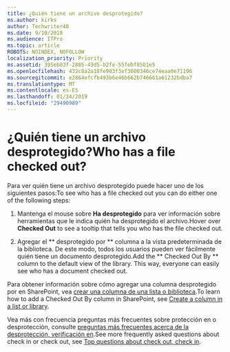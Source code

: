 ```yaml
---
title: ¿Quién tiene un archivo desprotegido?
ms.author: kirks
author: Techwriter40
ms.date: 9/10/2018
ms.audience: ITPro
ms.topic: article
ROBOTS: NOINDEX, NOFOLLOW
localization_priority: Priority
ms.assetid: 395eb03f-2885-43d5-b2fe-55febf85b1e5
ms.openlocfilehash: 432c8a2a18fe903f3ef3000346ce74eaa0e71196
ms.sourcegitcommit: e2864efcfb493b6e46b662b746661a61232bdba7
ms.translationtype: MT
ms.contentlocale: es-ES
ms.lasthandoff: 01/24/2019
ms.locfileid: "29490989"
---
```

# <a name="who-has-a-file-checked-out"></a><span data-ttu-id="a22b8-102">¿Quién tiene un archivo desprotegido?</span><span class="sxs-lookup"><span data-stu-id="a22b8-102">Who has a file checked out?</span></span>

<span data-ttu-id="a22b8-103">Para ver quién tiene un archivo desprotegido puede hacer uno de los siguientes pasos:</span><span class="sxs-lookup"><span data-stu-id="a22b8-103">To see who has a file checked out you can do either one of the following steps:</span></span>
  
1. <span data-ttu-id="a22b8-104">Mantenga el mouse sobre **Ha desprotegido** para ver información sobre herramientas que le indica quién ha desprotegido el archivo.</span><span class="sxs-lookup"><span data-stu-id="a22b8-104">Hover over **Checked Out** to see a tooltip that tells you who has the file checked out.</span></span> 
    
2. <span data-ttu-id="a22b8-p101">Agregar el \*\* desprotegido por \*\* columna a la vista predeterminada de la biblioteca. De este modo, todos los usuarios pueden ver fácilmente quién tiene un documento desprotegido.</span><span class="sxs-lookup"><span data-stu-id="a22b8-p101">Add the \*\* Checked Out By \*\* column to the default view of the library. This way, everyone can easily see who has a document checked out.</span></span> 
    
<span data-ttu-id="a22b8-107">Para obtener información sobre cómo agregar una columna desprotegido por en SharePoint, vea [crear una columna de una lista o biblioteca](https://go.microsoft.com/fwlink/?linkid=2019591).</span><span class="sxs-lookup"><span data-stu-id="a22b8-107">To learn how to add a Checked Out By column in SharePoint, see [Create a column in a list or library](https://go.microsoft.com/fwlink/?linkid=2019591).</span></span> 
  
<span data-ttu-id="a22b8-108">Vea más con frecuencia preguntas más frecuentes sobre protección en o desprotección, consulte [preguntas más frecuentes acerca de la desprotección, verificación en](https://go.microsoft.com/fwlink/?linkid=2018786).</span><span class="sxs-lookup"><span data-stu-id="a22b8-108">See more frequently asked questions about check in or check out, see [Top questions about check out, check in](https://go.microsoft.com/fwlink/?linkid=2018786).</span></span>
  

